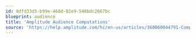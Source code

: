 ```yaml
---
id: 8dfd33d5-b99e-468d-82e9-548bdc2667bc
blueprint: audience
title: 'Amplitude Audience Computations'
source: 'https://help.amplitude.com/hc/en-us/articles/360060044791-Computations-Create-new-user-properties-on-the-fly'
---
```

